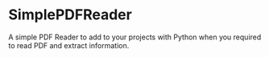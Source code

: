 # SimplePDFReader
A simple PDF Reader to add to your projects with Python when you required to read PDF and extract information. 
